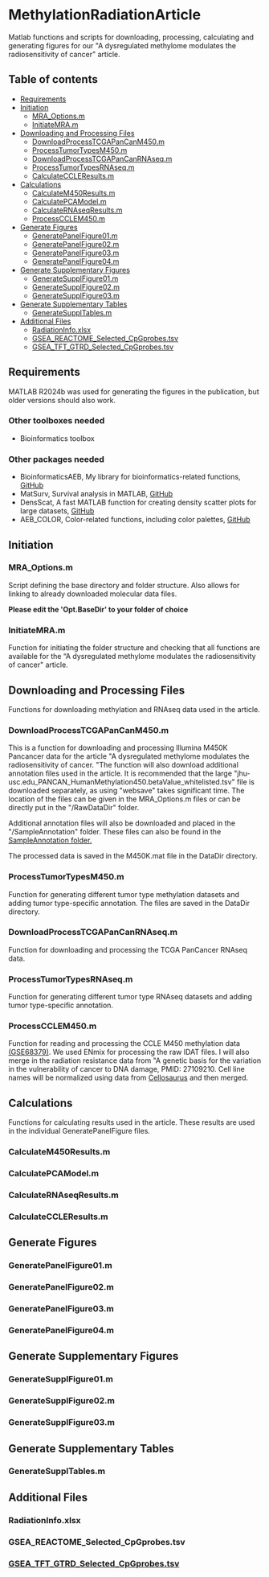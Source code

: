 # MethylationRadiationArticle
Matlab functions and scripts for downloading, processing, calculating and generating figures for our "A dysregulated methylome modulates the radiosensitivity of cancer" article. 

 
## Table of contents
* [Requirements](#Requirements)
* [Initiation](#Initiation)
	* [MRA\_Options.m](#MRA_Optionsm)
	* [InitiateMRA.m](#InitiateMRAm)
* [Downloading and Processing Files](#Downloading-and-Processing-Files)
	* [DownloadProcessTCGAPanCanM450.m](#DownloadProcessTCGAPanCanM450m)
	* [ProcessTumorTypesM450.m](#ProcessTumorTypesM450m)
	* [DownloadProcessTCGAPanCanRNAseq.m](#DownloadProcessTCGAPanCanRNAseqm)
	* [ProcessTumorTypesRNAseq.m](#ProcessTumorTypesRNAseqm)
	* [CalculateCCLEResults.m](#CalculateCCLEResultsm)
* [Calculations](#Calculations)
	* [CalculateM450Results.m](#CalculateM450Resultsm)
	* [CalculatePCAModel.m](#CalculatePCAModelm)
	* [CalculateRNAseqResults.m](#CalculateRNAseqResultsm)
	* [ProcessCCLEM450.m](#ProcessCCLEM450m)
* [Generate Figures](#Generate-Figures)
	* [GeneratePanelFigure01.m](#GeneratePanelFigure01m)
	* [GeneratePanelFigure02.m](#GeneratePanelFigure02m)
	* [GeneratePanelFigure03.m](#GeneratePanelFigure03m)
	* [GeneratePanelFigure04.m](#GeneratePanelFigure04m)
* [Generate Supplementary Figures](#Generate-Supplementary-Figures)
	* [GenerateSupplFigure01.m](#GenerateSupplFigure01m)
	* [GenerateSupplFigure02.m](#GenerateSupplFigure02m)
	* [GenerateSupplFigure03.m](#GenerateSupplFigure03m)
* [Generate Supplementary Tables](#Generate-Supplementary-Tabels)
	* [GenerateSupplTables.m](#GenerateSupplTablesm)
* [Additional Files](#Additional-Files)
	* [RadiationInfo.xlsx](#RadiationInfoxlsx)
	* [GSEA\_REACTOME\_Selected\_CpGprobes.tsv](#GSEA_REACTOME_Selected_CpGprobestsv)
	* [GSEA\_TFT\_GTRD\_Selected\_CpGprobes.tsv](#GSEA_TFT_GTRD_Selected_CpGprobestsv)

## Requirements
MATLAB R2024b was used for generating the figures in the publication, but older versions should also work.
### Other toolboxes needed
* Bioinformatics toolbox

### Other packages needed
* BioinformaticsAEB, My library for bioinformatics-related functions, [GitHub](https://github.com/aebergl/BioinformaticsAEB)
* MatSurv, Survival analysis in MATLAB, [GitHub](https://github.com/aebergl/MatSurv)
* DensScat, A fast MATLAB function for creating density scatter plots for large datasets, [GitHub](https://github.com/aebergl/DensScat)
* AEB_COLOR, Color-related functions, including color palettes, [GitHub](https://github.com/aebergl/AEB_COLOR)

## Initiation ##

### MRA\_Options.m ###
Script defining the base directory and folder structure. Also allows for linking to already downloaded molecular data files.

**Please edit the 'Opt.BaseDir' to your folder of choice**

### InitiateMRA.m ##
Function for initiating the folder structure and checking that all functions are available for the “A dysregulated methylome modulates the radiosensitivity of cancer" article.

## Downloading and Processing Files ##
Functions for downloading methylation and RNAseq data used in the article. 

### DownloadProcessTCGAPanCanM450.m ###
This is a function for downloading and processing Illumina M450K Pancancer data for the article "A dysregulated methylome modulates the radiosensitivity of cancer. "The function will also download additional annotation files used in the article. It is recommended that the large "jhu-usc.edu_PANCAN_HumanMethylation450.betaValue_whitelisted.tsv" file is downloaded separately, as using "websave" takes significant time. The location of the files can be given in the MRA_Options.m files or can be directly put in the "/RawDataDir" folder.

Additional annotation files will also be downloaded and placed in the "/SampleAnnotation" folder. These files can also be found in the [SampleAnnotation folder.](/SampleAnnotation)

The processed data is saved in the M450K.mat file in the DataDir directory.

### ProcessTumorTypesM450.m ###
Function for generating different tumor type methylation datasets and adding tumor type-specific annotation. The files are saved in the DataDir directory.

### DownloadProcessTCGAPanCanRNAseq.m ###
Function for downloading and processing the TCGA PanCancer RNAseq data.

### ProcessTumorTypesRNAseq.m ###
Function for generating different tumor type RNAseq datasets and adding tumor type-specific annotation. 

### ProcessCCLEM450.m ###
Function for reading and processing the CCLE M450 methylation data [(GSE68379)](https://www.ncbi.nlm.nih.gov/geo/query/acc.cgi?acc=GSE68379). We used ENmix for processing the raw IDAT files. I will also merge in the radiation resistance data from "A genetic basis for the variation in the vulnerability of cancer to DNA damage, PMID: 27109210. Cell line names will be normalized using data from [Cellosaurus](https://www.cellosaurus.org/index.html) and then merged. 


## Calculations ##
Functions for calculating results used in the article. These results are used in the individual GeneratePanelFigure files.
### CalculateM450Results.m ###
### CalculatePCAModel.m ###
### CalculateRNAseqResults.m ###
### CalculateCCLEResults.m ###

## Generate Figures ##
### GeneratePanelFigure01.m ###
### GeneratePanelFigure02.m ###
### GeneratePanelFigure03.m ###
### GeneratePanelFigure04.m ###
## Generate Supplementary Figures ##
### GenerateSupplFigure01.m ###
### GenerateSupplFigure02.m ###
### GenerateSupplFigure03.m ###

## Generate Supplementary Tables ##
### GenerateSupplTables.m ###

## Additional Files ##
### RadiationInfo.xlsx ###
### GSEA\_REACTOME\_Selected\_CpGprobes.tsv ###
### [GSEA\_TFT_GTRD\_Selected\_CpGprobes.tsv](#GSEA_TFT_GTRD_Selected_CpGprobes.tsv) ###




